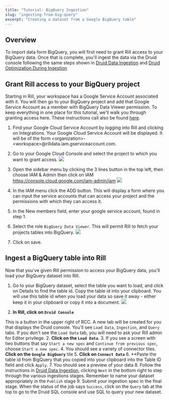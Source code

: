```yaml
---
title: "Tutorial: BigQuery Ingestion"
slug: "ingesting-from-big-query"
excerpt: "Creating a dataset from a Google BigQuery table"
---
```

## Overview
To import data form BigQuery, you will first need to grant Rill access to your BigQuery data. Once that is complete, you'll ingest the data via the Druid console following the same steps shown in [Druid Data Ingestion](https://druid.apache.org/docs/latest/tutorials/tutorial-batch.html) and [Druid Optimization During Ingestion](https://druid.apache.org/docs/latest/ingestion/index.html)

## Grant Rill access to your BigQuery project
Starting in Rill, your workspace has a Google Service Account associated with it. You will then go to your BigQuery project and add that Google Service Account as a member with BigQuery Data Viewer permission. To keep everything in one place for this tutorial, we'll walk you through granting access here. These instructions call also be found [here](/google-big-query).

1. Find your Google Cloud Service Account by logging into Rill and clicking on Integrations. Your Google Cloud Service Account will be displayed. It will be of the form <organization\>-\<workspace\>@rilldata.iam.gserviceaccount.com. 

2. Go to your Google Cloud Console and select the project to which you want to grant access. 
  ![](https://files.readme.io/0fa73d4-Project_selector.png)

3. Open the sidebar menu by clicking the 3 lines button in the top left, then choose IAM & Admin then click on IAM https://console.cloud.google.com/iam-admin/iam 
  ![](https://files.readme.io/dc89c3c-iam_menu_selection.png)

4. In the IAM menu click the ADD button. This will display a form where you can input the service accounts that can access your project and the permissions with which they can access it.

5. In the New members field, enter your google service account, found in step 1.  

6. Select the role `BigQuery Data Viewer`. This will permit Rill to fetch your projects tables into BigQuery.
  ![](https://files.readme.io/b11ba7f-add_member.png)

7. Click on save.

## Ingest a BigQuery table into Rill
Now that you've given Rill permission to access your BigQuery data, you'll load your BigQuery dataset into Rill.

1. Go to your BigQuery dataset, select the table you want to load, and click on Details to find the table id.  Copy the table id into your clipboard. You will use this table id when you load your data so save it away - either keep it in your clipboard or copy it into a document.
![](https://files.readme.io/5ce7b0f-BigQuery_table_id.png)

1. **In Rill, click on `Druid Console`**

  This is a button in the upper right of RCC. A new tab will be created for you that displays the Druid console. You'll see `Load Data`, `Ingestion`, and `Query` tabs. If you don't see the `Load Data` tab, you will need to ask your Rill admin for Editor privilege. 
2. **Click on the `Load Data`**. 
3. If you see a screen with two buttons that say `Start a new spec` and `Continue from previous spec`, choose `Start a new spec`. 
4. You should see a variety of connector tiles. **Click on the `Google BigQuery`** tile
5. **Click on `Connect Data`**
6. **Paste the table id from BigQuery that you copied into your clipboard into the Table ID field and click `Apply`.
7. You should see a preview of your data
8. Follow the instructions in [Druid Data Ingestion](/druid-data-ingestion), clicking `Next` in the bottom right to step through the various ingestions stages. Remember to name your dataset appropriately in the `Publish` stage
9. Submit your ingestion spec in the final stage. When the status of the job says `Success`, click on the `Query` tab at the top to go to the Druid SQL console and use SQL to query your new dataset.